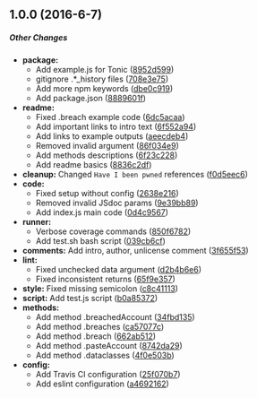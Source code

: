 ## 1.0.0 (2016-6-7)

##### Other Changes

* **package:**
  * Add example.js for Tonic ([8952d599](https://github.com/fvdm/nodejs-bitminter/commit/8952d599194e3d35355241165fbb3020b21f41a7))
  * gitignore .*_history files ([708e3e75](https://github.com/fvdm/nodejs-bitminter/commit/708e3e759283e43d32ebc1b02e02afa72e242a1a))
  * Add more npm keywords ([dbe0c919](https://github.com/fvdm/nodejs-bitminter/commit/dbe0c9197f6d86329160a882433554ff3b25d388))
  * Add package.json ([8889601f](https://github.com/fvdm/nodejs-bitminter/commit/8889601f092bb116feeaf592e6fa3b27ebbf11c7))
* **readme:**
  * Fixed .breach example code ([6dc5acaa](https://github.com/fvdm/nodejs-bitminter/commit/6dc5acaae87407323bfa4fba5f7f0071ab4ae270))
  * Add important links to intro text ([6f552a94](https://github.com/fvdm/nodejs-bitminter/commit/6f552a949cc33816cbee5a2f4e737b4ac8ed2d0d))
  * Add links to example outputs ([aeecdeb4](https://github.com/fvdm/nodejs-bitminter/commit/aeecdeb48536ccaa5e0c7431557336edb1379860))
  * Removed invalid argument ([86f034e9](https://github.com/fvdm/nodejs-bitminter/commit/86f034e934cdc10a273feaa6421b324ff9139538))
  * Add methods descriptions ([6f23c228](https://github.com/fvdm/nodejs-bitminter/commit/6f23c228fe07cf257342cc3159c8322fa0abf340))
  * Add readme basics ([8836c2df](https://github.com/fvdm/nodejs-bitminter/commit/8836c2dfa0e86961d2da9d709738c459b748df04))
* **cleanup:** Changed `Have I been pwned` references ([f0d5eec6](https://github.com/fvdm/nodejs-bitminter/commit/f0d5eec6e7640e094e5c13e63c71c555fcb6196b))
* **code:**
  * Fixed setup without config ([2638e216](https://github.com/fvdm/nodejs-bitminter/commit/2638e21684112940b0af38a30e5675c7620a4c48))
  * Removed invalid JSdoc params ([9e39bb89](https://github.com/fvdm/nodejs-bitminter/commit/9e39bb890fe853725c72987c42aae73fcdb8b19d))
  * Add index.js main code ([0d4c9567](https://github.com/fvdm/nodejs-bitminter/commit/0d4c9567b630a312d759e7fcf1da9e595cff27cf))
* **runner:**
  * Verbose coverage commands ([850f6782](https://github.com/fvdm/nodejs-bitminter/commit/850f6782b1ae3d58eace871e7b84fdb0829a94e9))
  * Add test.sh bash script ([039cb6cf](https://github.com/fvdm/nodejs-bitminter/commit/039cb6cf109c3ab9ced0373b50595cf25f5c24e1))
* **comments:** Add intro, author, unlicense comment ([3f655f53](https://github.com/fvdm/nodejs-bitminter/commit/3f655f53f0bc3e16f8b2a2ea500d2bbecc0f3595))
* **lint:**
  * Fixed unchecked data argument ([d2b4b6e6](https://github.com/fvdm/nodejs-bitminter/commit/d2b4b6e6af106eb60dc282e1c83cda0d98e5edd1))
  * Fixed inconsistent returns ([65f9e357](https://github.com/fvdm/nodejs-bitminter/commit/65f9e357456b4b1c82b753f96f939564080113a0))
* **style:** Fixed missing semicolon ([c8c41113](https://github.com/fvdm/nodejs-bitminter/commit/c8c4111390e2119a72b7d70f3e5e5e2b68e3a538))
* **script:** Add test.js script ([b0a85372](https://github.com/fvdm/nodejs-bitminter/commit/b0a8537244b239befcd1f421c00a9a44b0f78525))
* **methods:**
  * Add method .breachedAccount ([34fbd135](https://github.com/fvdm/nodejs-bitminter/commit/34fbd135e5d0fe025a7f03b436ab214bd69735e2))
  * Add method .breaches ([ca57077c](https://github.com/fvdm/nodejs-bitminter/commit/ca57077ca322911643464fb183d16c1b4494efa1))
  * Add method .breach ([662ab512](https://github.com/fvdm/nodejs-bitminter/commit/662ab5120faa3a8630f3f8f2b272bb400d051389))
  * Add method .pasteAccount ([8742da29](https://github.com/fvdm/nodejs-bitminter/commit/8742da293a2abdcc9b673b4e3d7d5ef705935874))
  * Add method .dataclasses ([4f0e503b](https://github.com/fvdm/nodejs-bitminter/commit/4f0e503b90e76aee1b5b118df50b26aee6bfcb6d))
* **config:**
  * Add Travis CI configuration ([25f070b7](https://github.com/fvdm/nodejs-bitminter/commit/25f070b7f6cd3a785b3d5d7b58fba52e2b097455))
  * Add eslint configuration ([a4692162](https://github.com/fvdm/nodejs-bitminter/commit/a4692162c8c9ca38b5cf8d55b4c1c1dcaf5ef2be))

